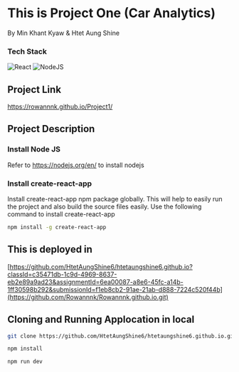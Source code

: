 # This is Project One (Car Analytics)
By Min Khant Kyaw & Htet Aung Shine

### Tech Stack
![React](https://img.shields.io/badge/react-%2320232a.svg?style=for-the-badge&logo=react&logoColor=%2361DAFB)
![NodeJS](https://img.shields.io/badge/node.js-6DA55F?style=for-the-badge&logo=node.js&logoColor=white)

## Project Link
https://rowannnk.github.io/Project1/

## Project Description

### Install Node JS
Refer to https://nodejs.org/en/ to install nodejs

### Install create-react-app
Install create-react-app npm package globally. This will help to easily run the project and also build the source files easily. Use the following command to install create-react-app

```bash 
npm install -g create-react-app
```

## This is deployed in 
[https://github.com/HtetAungShine6/htetaungshine6.github.io?classId=c35471db-1c9d-4969-8637-eb2e89a9ad23&assignmentId=6ea00087-a8e6-45fc-a14b-1ff30598b292&submissionId=f1eb8cb2-91ae-21ab-d888-7224c520f44b](https://github.com/Rowannnk/Rowannnk.github.io.git)

## Cloning and Running Applocation in local
```bash
git clone https://github.com/HtetAungShine6/htetaungshine6.github.io.git
```

```bash
npm install
```

```bash
npm run dev
```
